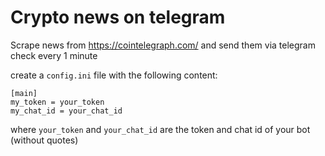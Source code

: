 # Crypto news on telegram
Scrape news from https://cointelegraph.com/ and send them via telegram  
check every 1 minute  
  
create a `config.ini` file with the following content:  

```
[main]  
my_token = your_token  
my_chat_id = your_chat_id  
```
  
where `your_token` and `your_chat_id` are the token and chat id of your bot (without quotes)